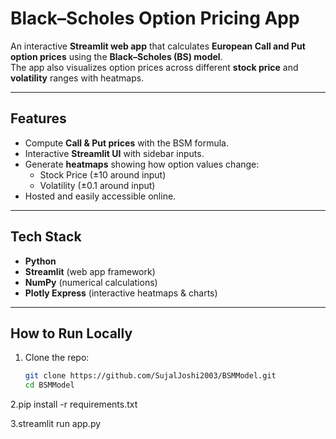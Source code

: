 # Black–Scholes Option Pricing App 

An interactive **Streamlit web app** that calculates **European Call and Put option prices** using the **Black–Scholes (BS) model**.  
The app also visualizes option prices across different **stock price** and **volatility** ranges with heatmaps.  

---

##  Features
- Compute **Call & Put prices** with the BSM formula.  
- Interactive **Streamlit UI** with sidebar inputs.  
- Generate **heatmaps** showing how option values change:  
  - Stock Price (±10 around input)  
  - Volatility (±0.1 around input)  
- Hosted and easily accessible online.  

---

##  Tech Stack
- **Python**
- **Streamlit** (web app framework)  
- **NumPy** (numerical calculations)  
- **Plotly Express** (interactive heatmaps & charts)  

---



##  How to Run Locally
1. Clone the repo:
   ```bash
   git clone https://github.com/SujalJoshi2003/BSMModel.git
   cd BSMModel
2.pip install -r requirements.txt

3.streamlit run app.py
